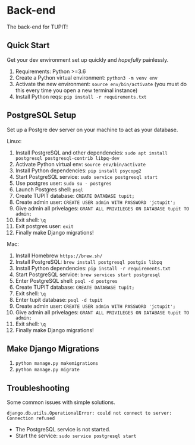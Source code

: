 # Back-end

The back-end for TUPIT!

## Quick Start

Get your dev environment set up quickly and _hopefully_ painlessly.

1. Requirements: Python >=3.6
2. Create a Python virtual environment: `python3 -m venv env`
3. Activate the new environment: `source env/bin/activate` (you must do this every time you open a new terminal instance)
4. Install Python reqs: `pip install -r requirements.txt`

## PostgreSQL Setup

Set up a Postgre dev server on your machine to act as your database.

Linux:

1. Install PostgreSQL and other dependencies: `sudo apt install postgresql postgresql-contrib libpq-dev`
2. Activate Python virtual env: `source env/bin/activate`
3. Install Python dependencies: `pip install psycopg2`
4. Start PostgreSQL service: `sudo service postgresql start`
5. Use postgres user: `sudo su - postgres`
6. Launch Postgres shell: `psql`
7. Create TUPIT database: `CREATE DATABASE tupit;`
8. Create admin user: `CREATE USER admin WITH PASSWORD 'jctupit';`
9. Give admin all privelages: `GRANT ALL PRIVILEGES ON DATABASE tupit TO admin;`
10. Exit shell: `\q`
11. Exit postgres user: `exit`
12. Finally make Django migrations!

Mac:

1. Install Homebrew `https://brew.sh/`
2. Install PostgreSQL: `brew install postgresql postgis libpq`
3. Install Python dependencies: `pip install -r requirements.txt`
4. Start PostgreSQL service: `brew services start postgresql`
5. Enter PostgreSQL shell: `psql -d postgres`
6. Create TUPIT database: `CREATE DATABASE tupit;`
7. Exit shell: `\q`
8. Enter tupit database: `psql -d tupit`
9. Create admin user: `CREATE USER admin WITH PASSWORD 'jctupit';`
10. Give admin all privelages: `GRANT ALL PRIVILEGES ON DATABASE tupit TO admin;`
11. Exit shell: `\q`
12. Finally make Django migrations!

## Make Django Migrations

1. `python manage.py makemigrations`
2. `python manage.py migrate`

## Troubleshooting

Some common issues with simple solutions.

`django.db.utils.OperationalError: could not connect to server: Connection refused`

- The PostgreSQL service is not started.
- Start the service: `sudo service postgresql start`

